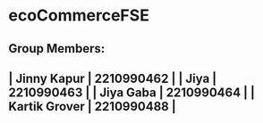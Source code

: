 # ecoCommerceFSE
Group  Members: 
---------------------------------
| Jinny Kapur   | 2210990462   |
| Jiya          | 2210990463   |
| Jiya Gaba     | 2210990464   |
| Kartik Grover | 2210990488   |
---------------------------------

